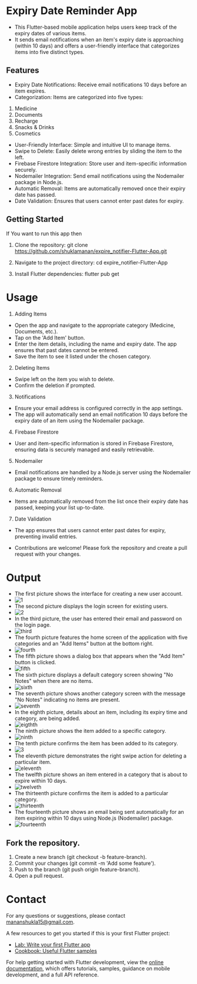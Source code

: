 # Expiry Date Reminder App

- This Flutter-based mobile application helps users keep track of the expiry dates of various items.
- It sends email notifications when an item's expiry date is approaching (within 10 days) and offers a user-friendly interface that categorizes items into five distinct types.

## Features
- Expiry Date Notifications: Receive email notifications 10 days before an item expires.
- Categorization: Items are categorized into five types:
1. Medicine
2. Documents
3. Recharge
4. Snacks & Drinks
5. Cosmetics
- User-Friendly Interface: Simple and intuitive UI to manage items.
- Swipe to Delete: Easily delete wrong entries by sliding the item to the left.
- Firebase Firestore Integration: Store user and item-specific information securely.
- Nodemailer Integration: Send email notifications using the Nodemailer package in Node.js.
- Automatic Removal: Items are automatically removed once their expiry date has passed.
- Date Validation: Ensures that users cannot enter past dates for expiry.

## Getting Started

If You want to run this app then 

1. Clone the repository:
git clone https://github.com/shuklamanan/expire_notifier-Flutter-App.git

2. Navigate to the project directory:
cd expire_notifier-Flutter-App

3. Install Flutter dependencies:
flutter pub get

# Usage
1. Adding Items
- Open the app and navigate to the appropriate category (Medicine, Documents, etc.).
- Tap on the 'Add Item' button.
- Enter the item details, including the name and expiry date. The app ensures that past dates cannot be entered.
- Save the item to see it listed under the chosen category.

2. Deleting Items
- Swipe left on the item you wish to delete.
- Confirm the deletion if prompted.

3. Notifications
- Ensure your email address is configured correctly in the app settings.
- The app will automatically send an email notification 10 days before the expiry date of an item using the Nodemailer package.

4. Firebase Firestore
- User and item-specific information is stored in Firebase Firestore, ensuring data is securely managed and easily retrievable.

5. Nodemailer
- Email notifications are handled by a Node.js server using the Nodemailer package to ensure timely reminders.

6. Automatic Removal
- Items are automatically removed from the list once their expiry date has passed, keeping your list up-to-date.

7. Date Validation
- The app ensures that users cannot enter past dates for expiry, preventing invalid entries.

- Contributions are welcome! Please fork the repository and create a pull request with your changes.

# Output
- The first picture shows the interface for creating a new user account.
- ![1](https://github.com/shuklamanan/expire_notifier-Flutter-App/assets/102906369/e1e37382-e785-47d5-b61c-ba89a8e8569e)
- The second picture displays the login screen for existing users.
- ![2](https://github.com/shuklamanan/expire_notifier-Flutter-App/assets/102906369/f6d2b727-b6e0-4666-bb73-e420df59dcd1)
- In the third picture, the user has entered their email and password on the login page.
- ![third](https://github.com/shuklamanan/expire_notifier-Flutter-App/assets/102906369/278b583b-378e-4860-ad71-f7bcbd97f811)
- The fourth picture features the home screen of the application with five categories and an "Add Items" button at the bottom right.
- ![fourth](https://github.com/shuklamanan/expire_notifier-Flutter-App/assets/102906369/5a3c88cf-b45b-46f1-809a-a3d24084628e)
- The fifth picture shows a dialog box that appears when the "Add Item" button is clicked.
- ![fifth](https://github.com/shuklamanan/expire_notifier-Flutter-App/assets/102906369/1b99ba1c-f178-4e53-96ca-50771b8eecde)
- The sixth picture displays a default category screen showing "No Notes" when there are no items.
- ![sixth](https://github.com/shuklamanan/expire_notifier-Flutter-App/assets/102906369/47d156d4-8ece-441c-81ec-45653f4f7469)
- The seventh picture shows another category screen with the message "No Notes" indicating no items are present.
- ![seventh](https://github.com/shuklamanan/expire_notifier-Flutter-App/assets/102906369/e306466f-1c33-40fc-b9b4-2ee01f4b7fea)
- In the eighth picture, details about an item, including its expiry time and category, are being added.
- ![eigthth](https://github.com/shuklamanan/expire_notifier-Flutter-App/assets/102906369/b6c7ae5e-235b-4b5f-8f9c-beacf86ec985)
- The ninth picture shows the item added to a specific category.
- ![ninth](https://github.com/shuklamanan/expire_notifier-Flutter-App/assets/102906369/17de35d2-54aa-423a-98cb-e7c77bcda009)
- The tenth picture confirms the item has been added to its category.
- ![3](https://github.com/shuklamanan/expire_notifier-Flutter-App/assets/102906369/5f48f9e8-09ef-46ff-9a3e-d6be31b829b7)
- The eleventh picture demonstrates the right swipe action for deleting a particular item.
- ![eleventh](https://github.com/shuklamanan/expire_notifier-Flutter-App/assets/102906369/c6ef3442-247a-41f1-954f-024fcd477361)
- The twelfth picture shows an item entered in a category that is about to expire within 10 days.
- ![twelveth](https://github.com/shuklamanan/expire_notifier-Flutter-App/assets/102906369/f21c10e3-bb04-4d3f-b4d9-177f2e551e68)
- The thirteenth picture confirms the item is added to a particular category.
- ![thirteenth](https://github.com/shuklamanan/expire_notifier-Flutter-App/assets/102906369/6f5aa6f0-19b0-41f4-b1cd-a9631cf1d77a)
- The fourteenth picture shows an email being sent automatically for an item expiring within 10 days using Node.js (Nodemailer) package.
- ![fourteenth](https://github.com/shuklamanan/expire_notifier-Flutter-App/assets/102906369/07d81b33-da9e-4855-9f87-19dcf72b6e9d)

## Fork the repository.
1. Create a new branch (git checkout -b feature-branch).
2. Commit your changes (git commit -m 'Add some feature').
3. Push to the branch (git push origin feature-branch).
4. Open a pull request.

# Contact
For any questions or suggestions, please contact mananshukla15@gmail.com.


A few resources to get you started if this is your first Flutter project:

- [Lab: Write your first Flutter app](https://docs.flutter.dev/get-started/codelab)
- [Cookbook: Useful Flutter samples](https://docs.flutter.dev/cookbook)

For help getting started with Flutter development, view the
[online documentation](https://docs.flutter.dev/), which offers tutorials,
samples, guidance on mobile development, and a full API reference.
